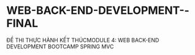 # WEB-BACK-END-DEVELOPMENT--FINAL
ĐỀ THI THỰC HÀNH KẾT THÚCMODULE 4: WEB BACK-END DEVELOPMENT BOOTCAMP SPRING MVC
